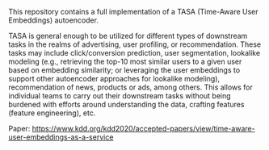 This repository contains a full implementation of a TASA (Time-Aware User Embeddings) autoencoder.

TASA is general enough to be utilized for different types of downstream tasks in the realms of advertising, user profiling, or recommendation. These tasks may include click/conversion prediction, user segmentation, lookalike modeling (e.g., retrieving the top-10 most similar users to a given user based on embedding similarity; or leveraging the user embeddings to support other autoencoder approaches for lookalike modeling), recommendation of news, products or ads, among others. This allows for individual teams to carry out their downstream tasks without being burdened with efforts around understanding the data, crafting features (feature engineering), etc.

Paper: https://www.kdd.org/kdd2020/accepted-papers/view/time-aware-user-embeddings-as-a-service
